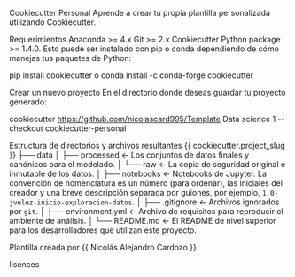 Cookiecutter Personal
Aprende a crear tu propia plantilla personalizada utilizando Cookiecutter.

Requerimientos
Anaconda >= 4.x
Git >= 2.x
Cookiecutter Python package >= 1.4.0. Esto puede ser instalado con pip o conda dependiendo de cómo manejas tus paquetes de Python:

pip install cookiecutter
o
conda install -c conda-forge cookiecutter

Crear un nuevo proyecto
En el directorio donde deseas guardar tu proyecto generado:

cookiecutter https://github.com/nicolascard995/Template Data science 1 --checkout cookiecutter-personal

Estructura de directorios y archivos resultantes
{{ cookiecutter.project_slug }}
    ├── data
    │   ├── processed      <- Los conjuntos de datos finales y canónicos para el modelado.
    │   └── raw            <- La copia de seguridad original e inmutable de los datos.
    │
    ├── notebooks          <- Notebooks de Jupyter. La convención de nomenclatura es un número (para ordenar), las iniciales del creador y una breve descripción separada por guiones, por ejemplo, `1.0-jvelez-inicio-exploracion-datos`.
    │
    ├── .gitignore         <- Archivos ignorados por `git`.
    │
    ├── environment.yml    <- Archivo de requisitos para reproducir el ambiente de análisis.
    │
    └── README.md          <- El README de nivel superior para los desarrolladores que utilizan este proyecto.

Plantilla creada por {{ Nicolás Alejandro Cardozo }}.

lisences